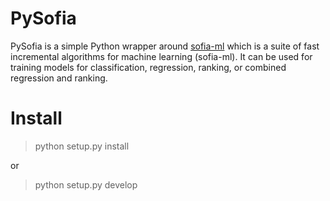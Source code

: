 # PySofia

PySofia is a simple Python wrapper around [sofia-ml](https://code.google.com/p/sofia-ml/) which is a suite of fast incremental algorithms for machine learning (sofia-ml). It can be used for training models for classification, regression, ranking, or combined regression and ranking.

# Install

> python setup.py install

or 

> python setup.py develop